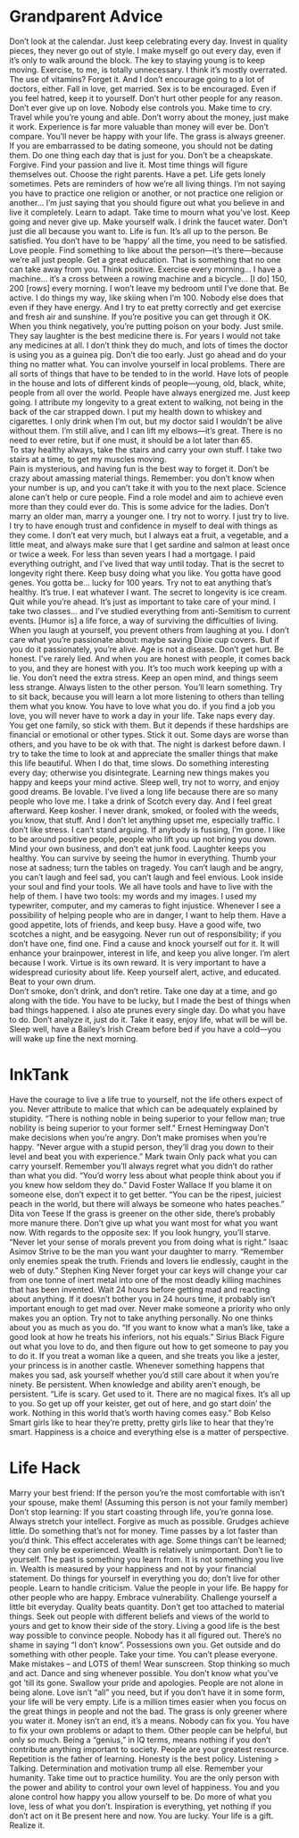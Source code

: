 # Grandparent Advice
Don’t look at the calendar. Just keep celebrating every day. 
Invest in quality pieces, they never go out of style. 
I make myself go out every day, even if it’s only to walk around the block. The key to staying young is to keep moving. 
Exercise, to me, is totally unnecessary. I think it’s mostly overrated. 
The use of vitamins? Forget it. And I don’t encourage going to a lot of doctors, either. 
Fall in love, get married. Sex is to be encouraged. 
Even if you feel hatred, keep it to yourself. Don’t hurt other people for any reason. 
Don’t ever give up on love. 
Nobody else controls you. 
Make time to cry.
Travel while you’re young and able. 
Don’t worry about the money, just make it work. Experience is far more valuable than money will ever be.
Don’t compare. You’ll never be happy with your life. The grass is always greener.
If you are embarrassed to be dating someone, you should not be dating them.
Do one thing each day that is just for you.
Don’t be a cheapskate.
Forgive.
Find your passion and live it.
Most time things will figure themselves out.
Choose the right parents.
Have a pet. Life gets lonely sometimes. Pets are reminders of how we’re all living things.
I’m not saying you have to practice one religion or another, or not practice one religion or another… I’m just saying that you should figure out what you believe in and live it completely.
Learn to adapt.
Take time to mourn what you’ve lost. 
Keep going and never give up. 
Make yourself walk. 
I drink the faucet water. 
Don’t just die all because you want to. 
Life is fun. It’s all up to the person. Be satisfied. You don’t have to be ‘happy’ all the time, you need to be satisfied. 
Love people. Find something to like about the person—it’s there—because we’re all just people. 
Get a great education. That is something that no one can take away from you. 
Think positive. 
Exercise every morning… I have a machine… it’s a cross between a rowing machine and a bicycle… [I do] 150, 200 [rows] every morning. I won’t leave my bedroom until I’ve done that. 
Be active. I do things my way, like skiing when I’m 100. Nobody else does that even if they have energy. And I try to eat pretty correctly and get exercise and fresh air and sunshine. 
If you’re positive you can get through it OK. When you think negatively, you’re putting poison on your body. Just smile. They say laughter is the best medicine there is. 
For years I would not take any medicines at all. I don’t think they do much, and lots of times the doctor is using you as a guinea pig. 
Don’t die too early. 
Just go ahead and do your thing no matter what. 
You can involve yourself in local problems. There are all sorts of things that have to be tended to in the world. 
Have lots of people in the house and lots of different kinds of people—young, old, black, white, people from all over the world. People have always energized me. 
Just keep going. 
I attribute my longevity to a great extent to walking, not being in the back of the car strapped down. 
I put my health down to whiskey and cigarettes. I only drink when I’m out, but my doctor said I wouldn’t be alive without them. I’m still alive, and I can lift my elbows—it’s great. 
There is no need to ever retire, but if one must, it should be a lot later than 65.  
To stay healthy always, take the stairs and carry your own stuff. I take two stairs at a time, to get my muscles moving.  
Pain is mysterious, and having fun is the best way to forget it. 
Don’t be crazy about amassing material things. Remember: you don’t know when your number is up, and you can’t take it with you to the next place. 
Science alone can’t help or cure people. 
Find a role model and aim to achieve even more than they could ever do. 
This is some advice for the ladies. Don’t marry an older man, marry a younger one. 
I try not to worry. I just try to live. 
I try to have enough trust and confidence in myself to deal with things as they come. 
I don’t eat very much, but I always eat a fruit, a vegetable, and a little meat, and always make sure that I get sardine and salmon at least once or twice a week. 
For less than seven years I had a mortgage. I paid everything outright, and I’ve lived that way until today. That is the secret to longevity right there. 
Keep busy doing what you like. 
You gotta have good genes. 
You gotta be… lucky for 100 years. 
Try not to eat anything that’s healthy. It’s true. I eat whatever I want. The secret to longevity is ice cream. 
Quit while you’re ahead. 
It’s just as important to take care of your mind. I take two classes… and I’ve studied everything from anti-Semitism to current events. 
[Humor is] a life force, a way of surviving the difficulties of living. 
When you laugh at yourself, you prevent others from laughing at you. 
I don’t care what you’re passionate about: maybe saving Dixie cup covers. But if you do it passionately, you’re alive. 
Age is not a disease. 
Don’t get hurt. 
Be honest. I’ve rarely lied. And when you are honest with people, it comes back to you, and they are honest with you. It’s too much work keeping up with a lie. You don’t need the extra stress. 
Keep an open mind, and things seem less strange. 
Always listen to the other person. You’ll learn something. Try to sit back, because you will learn a lot more listening to others than telling them what you know. 
You have to love what you do. if you find a job you love, you will never have to work a day in your life. 
Take naps every day. 
You get one family, so stick with them. But it depends if these hardships are financial or emotional or other types. Stick it out. Some days are worse than others, and you have to be ok with that. The night is darkest before dawn. 
I try to take the time to look at and appreciate the smaller things that make this life beautiful. When I do that, time slows. 
Do something interesting every day; otherwise you disintegrate. 
Learning new things makes you happy and keeps your mind active. 
Sleep well, try not to worry, and enjoy good dreams. 
Be lovable. I’ve lived a long life because there are so many people who love me. 
I take a drink of Scotch every day. And I feel great afterward. 
Keep kosher. 
I never drank, smoked, or fooled with the weeds, you know, that stuff. And I don’t let anything upset me, especially traffic. 
I don’t like stress. I can’t stand arguing. If anybody is fussing, I’m gone. I like to be around positive people, people who lift you up not bring you down. 
Mind your own business, and don’t eat junk food. 
Laughter keeps you healthy. You can survive by seeing the humor in everything. Thumb your nose at sadness; turn the tables on tragedy. You can’t laugh and be angry, you can’t laugh and feel sad, you can’t laugh and feel envious. 
Look inside your soul and find your tools. We all have tools and have to live with the help of them. I have two tools: my words and my images. I used my typewriter, computer, and my cameras to fight injustice. Whenever I see a possibility of helping people who are in danger, I want to help them. 
Have a good appetite, lots of friends, and keep busy. 
Have a good wife, two scotches a night, and be easygoing. 
Never run out of responsibility; if you don’t have one, find one. Find a cause and knock yourself out for it. It will enhance your brainpower, interest in life, and keep you alive longer. I’m alert because I work. Virtue is its own reward. 
It is very important to have a widespread curiosity about life. 
Keep yourself alert, active, and educated. Beat to your own drum.   
Don’t smoke, don’t drink, and don’t retire. 
Take one day at a time, and go along with the tide. 
You have to be lucky, but I made the best of things when bad things happened. I also ate prunes every single day. 
Do what you have to do. Don’t analyze it, just do it. 
Take it easy, enjoy life, what will be will be. Sleep well, have a Bailey’s Irish Cream before bed if you have a cold—you will wake up fine the next morning. 
# InkTank
Have the courage to live a life true to yourself, not the life others expect of you.
Never attribute to malice that which can be adequately explained by stupidity.
“There is nothing noble in being superior to your fellow man; true nobility is being superior to your former self.” Ernest Hemingway
Don’t make decisions when you’re angry. Don’t make promises when you’re happy.
“Never argue with a stupid person, they’ll drag you down to their level and beat you with experience.” Mark twain
Only pack what you can carry yourself.
Remember you’ll always regret what you didn’t do rather than what you did.
“You’d worry less about what people think about you if you knew how seldom they do.” David Foster Wallace
If you blame it on someone else, don’t expect it to get better.
“You can be the ripest, juiciest peach in the world, but there will always be someone who hates peaches.” Dita von Teese
If the grass is greener on the other side, there’s probably more manure there.
Don’t give up what you want most for what you want now.
With regards to the opposite sex: If you look hungry, you’ll starve.
“Never let your sense of morals prevent you from doing what is right.” Isaac Asimov
Strive to be the man you want your daughter to marry.
“Remember only enemies speak the truth. Friends and lovers lie endlessly, caught in the web of duty.” Stephen King
Never forget your car keys will change your car from one tonne of inert metal into one of the most deadly killing machines that has been invented.
Wait 24 hours before getting mad and reacting about anything. If it doesn’t bother you in 24 hours time, it probably isn’t important enough to get mad over.
Never make someone a priority who only makes you an option.
Try not to take anything personally. No one thinks about you as much as you do.
“If you want to know what a man’s like, take a good look at how he treats his inferiors, not his equals.” Sirius Black
Figure out what you love to do, and then figure out how to get someone to pay you to do it.
If you treat a woman like a queen, and she treats you like a jester, your princess is in another castle.
Whenever something happens that makes you sad, ask yourself whether you’d still care about it when you’re ninety.
Be persistent. When knowledge and ability aren’t enough, be persistent.
“Life is scary. Get used to it. There are no magical fixes. It’s all up to you. So get up off your keister, get out of here, and go start doin’ the work. Nothing in this world that’s worth having comes easy.” Bob Kelso
Smart girls like to hear they’re pretty, pretty girls like to hear that they’re smart.
Happiness is a choice and everything else is a matter of perspective.
# Life Hack
Marry your best friend: If the person you’re the most comfortable with isn’t your spouse, make them! (Assuming this person is not your family member)
Don’t stop learning: If you start coasting through life, you’re gonna lose. Always stretch your intellect.
Forgive as much as possible. Grudges achieve little.
Do something that’s not for money.
Time passes by a lot faster than you’d think. This effect accelerates with age.
Some things can’t be learned; they can only be experienced.
Wealth is relatively unimportant.
Don’t lie to yourself.
The past is something you learn from.  It is not something you live in.
Wealth is measured by your happiness and not by your financial statement.
Do things for yourself in everything you do; don’t live for other people.
Learn to handle criticism.
Value the people in your life.
Be happy for other people who are happy.
Embrace vulnerability.
Challenge yourself a little bit everyday.
Quality beats quantity.
Don’t get too attached to material things.
Seek out people with different beliefs and views of the world to yours and get to know their side of the story.
Living a good life is the best way possible to convince people.
Nobody has it all figured out.
There’s no shame in saying “I don’t know”.
Possessions own you.
Get outside and do something with other people.
Take your time.
You can’t please everyone.
Make mistakes – and LOTS of them!
Wear sunscreen.
Stop thinking so much and act.
Dance and sing whenever possible.
You don’t know what you’ve got ’till its gone.
Swallow your pride and apologies.
People are not alone in being alone.
Love isn’t “all” you need, but if you don’t have it in some form, your life will be very empty.
Life is a million times easier when you focus on the great things in people and not the bad.
The grass is only greener where you water it.
Money isn’t an end, it’s a means.
Nobody can fix you. You have to fix your own problems or adapt to them. Other people can be helpful, but only so much.
Being a “genius,” in IQ terms, means nothing if you don’t contribute anything important to society.
People are your greatest resource.
Repetition is the father of learning.
Honesty is the best policy.
Listening > Talking.
Determination and motivation trump all else.
Remember your humanity.
Take time out to practice humility.
You are the only person with the power and ability to control your own level of happiness. You and you alone control how happy you allow yourself to be.
Do more of what you love, less of what you don’t.
Inspiration is everything, yet nothing if you don’t act on it
Be present here and now. You are lucky. Your life is a gift. Realize it.